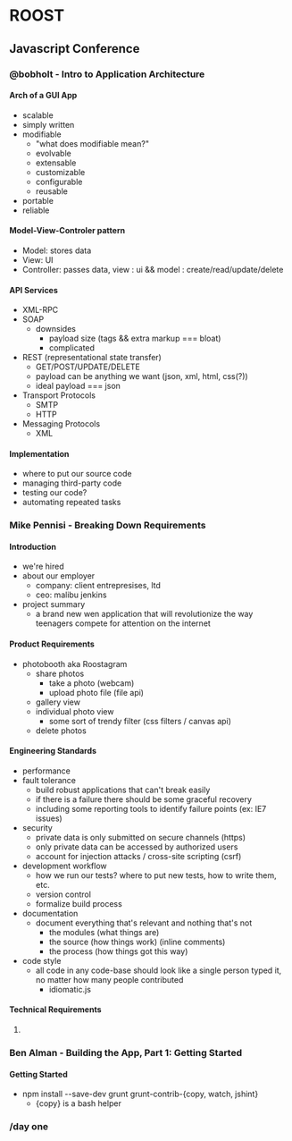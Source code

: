 # ROOST
## Javascript Conference

### @bobholt - Intro to Application Architecture
#### Arch of a GUI App
  - scalable
  - simply written
  - modifiable
    - "what does modifiable mean?"
    - evolvable
    - extensable
    - customizable
    - configurable
    - reusable
  - portable
  - reliable

#### Model-View-Controler pattern
  - Model: stores data
  - View: UI
  - Controller: passes data, view : ui && model : create/read/update/delete

#### API Services
  - XML-RPC
  - SOAP
  	- downsides
  		- payload size (tags && extra markup === bloat)
  		- complicated
  - REST (representational state transfer)
  	- GET/POST/UPDATE/DELETE
  	- payload can be anything we want (json, xml, html, css(?))
  	- ideal payload === json
  - Transport Protocols
  	- SMTP
  	- HTTP
  - Messaging Protocols
  	- XML

#### Implementation
  - where to put our source code
  - managing third-party code
  - testing our code?
  - automating repeated tasks

### Mike Pennisi - Breaking Down Requirements
#### Introduction
  - we're hired
  - about our employer
    - company: client entrepresises, ltd
    - ceo: malibu jenkins
  - project summary
    - a brand new wen application that will revolutionize the way teenagers compete for attention on the internet

#### Product Requirements
  - photobooth aka Roostagram
    - share photos
      - take a photo (webcam)
      - upload photo file (file api)
    - gallery view
    - individual photo view
      - some sort of trendy filter (css filters / canvas api)
    - delete photos

#### Engineering Standards
  - performance
  - fault tolerance
    - build robust applications that can't break easily
    - if there is a failure there should be some graceful recovery
    - including some reporting tools to identify failure points (ex: IE7 issues)
  - security
    - private data is only submitted on secure channels (https)
    - only private data can be accessed by authorized users
    - account for injection attacks / cross-site scripting (csrf)
  - development workflow
    - how we run our tests? where to put new tests, how to write them, etc.
    - version control
    - formalize build process
  - documentation
    - document everything that's relevant and nothing that's not
      - the modules (what things are)
      - the source (how things work) (inline comments)
      - the process (how things got this way)
  - code style
    - all code in any code-base should look like a single person typed it, no matter how many people contributed
      - idiomatic.js

#### Technical Requirements
  1. 

### Ben Alman - Building the App, Part 1: Getting Started
#### Getting Started
  - npm install --save-dev grunt grunt-contrib-{copy, watch, jshint}
    - {copy} is a bash helper




### /day one